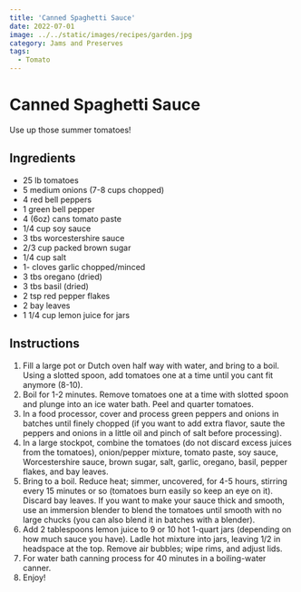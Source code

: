 ```yaml
---
title: 'Canned Spaghetti Sauce'
date: 2022-07-01
image: ../../static/images/recipes/garden.jpg
category: Jams and Preserves
tags: 
  - Tomato
---
```



# Canned Spaghetti Sauce

Use up those summer tomatoes!
  
## Ingredients
- 25 lb tomatoes
- 5 medium onions (7-8 cups chopped)
- 4 red bell peppers
- 1 green bell pepper
- 4 (6oz) cans tomato paste
- 1/4 cup soy sauce
- 3 tbs worcestershire sauce
- 2/3 cup packed brown sugar
- 1/4 cup salt
- 1- cloves garlic chopped/minced
- 3 tbs oregano (dried)
- 3 tbs basil (dried)
- 2 tsp red pepper flakes
- 2 bay leaves
- 1 1/4 cup lemon juice for jars

## Instructions
1. Fill a large pot or Dutch oven half way with water, and bring to a boil. Using a slotted spoon, add tomatoes one at a time until you cant fit anymore (8-10).
2. Boil for 1-2 minutes. Remove tomatoes one at a time with slotted spoon and plunge into an ice water bath. Peel and quarter tomatoes.
3. In a food processor, cover and process green peppers and onions in batches until finely chopped (if you want to add extra flavor, saute the peppers and onions in a little oil and pinch of salt before processing).
4. In a large stockpot, combine the tomatoes (do not discard excess juices from the tomatoes), onion/pepper mixture, tomato paste, soy sauce, Worcestershire sauce, brown sugar, salt, garlic, oregano, basil, pepper flakes, and bay leaves.
5. Bring to a boil. Reduce heat; simmer, uncovered, for 4-5 hours, stirring every 15 minutes or so (tomatoes burn easily so keep an eye on it). Discard bay leaves. If you want to make your sauce thick and smooth, use an immersion blender to blend the tomatoes until smooth with no large chucks (you can also blend it in batches with a blender).
6. Add 2 tablespoons lemon juice to 9 or 10 hot 1-quart jars (depending on how much sauce you have). Ladle hot mixture into jars, leaving 1/2 in headspace at the top. Remove air bubbles; wipe rims, and adjust lids.
7. For water bath canning process for 40 minutes in a boiling-water canner.
8. Enjoy!

